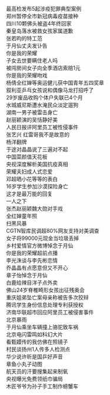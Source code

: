 最高检发布5起涉疫犯罪典型案例  
郑州暂停全市新冠病毒疫苗接种  
四川10颗佛头被盗4年终回家  
秦皇岛落水被救女孩家属道歉  
张若昀的特工范  
于月仙丈夫发讣告  
你是我的荣耀  
子女去世要瞒住老人吗  
被闯房间女子向全季酒店索赔1元  
你是我的荣耀吻戏  
杨倩全红婵等奥运健儿获中国青年五四奖章  
叙利亚乒乓女孩说和偶像马龙打招呼了  
29岁废品收购个体户失联已4个月  
水城威尼斯遭水淹民众淡定遛狗  
湖南一男子被雷击身亡  
赵丽颖演的吴恬静好美  
人民日报评阿里员工被性侵事件  
张艺兴 红雷哥我不是故意的  
杨洋翻牌  
于途对晶晶说了三遍对不起  
中国菜颜值天花板  
央视深度解析美国抗疫真相  
荣耀夫妇成人式恋爱  
邓超晒小花等等的表白  
16岁学生参加沙漠探险身亡  
这才是最万能的回复  
一人之下  
张杰赵丽颖魏大勋对手戏  
全红婵童年照  
扫黑风暴  
CGTN智库民调超80%网友支持对美调查  
女子将99000元现金当垃圾丢掉  
乡村爱情官方微博悼念于月仙  
你是我的荣耀超前点播  
李光洙谈与李先彬恋情  
乔晶晶有点愿意但又不开心  
章子怡悼念于月仙  
白鹿给辣目洋子点外卖  
佛山24岁脊椎畸形女孩出征残奥会  
重庆姐弟坠亡案母亲称被告多次狡辩  
腾讯学生身份信息处理专利获授权  
济南华联超市回应阿里员工被侵害事件  
北京暴雨  
于月仙乘坐车辆撞上骆驼致车祸  
北京电闪雷鸣如科幻大片  
看甄嬛传的我仿佛在照镜子  
村民谈扬州1人传多人检测点  
华少说许昕是国乒好声音  
章鱼小丸子动图  
航天员的汗要搜集起来制氧  
央视曝光免费领纸巾骗局  
木匠爷爷为孙子手工制作螃蟹车  
